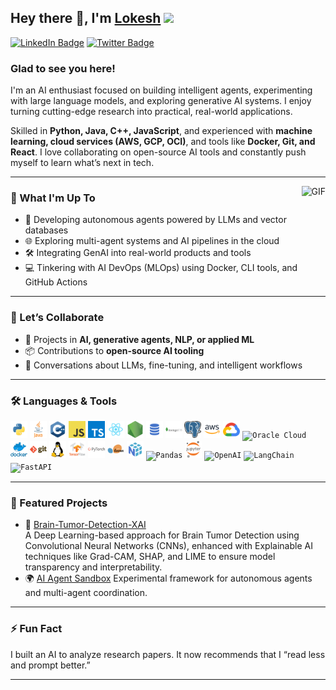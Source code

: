 ## Hey there 👋, I'm [Lokesh](https://github.com/lokesh8n8) <img src="https://emojis.slackmojis.com/emojis/images/1531849430/4246/blob-sunglasses.gif?1531849430" width="25"/>

[![LinkedIn Badge](https://img.shields.io/badge/-LinkedIn-0e76a8?style=flat-square&logo=Linkedin&logoColor=white)](https://linkedin.com/in/lokesh8n8)
[![Twitter Badge](https://img.shields.io/badge/-Twitter-00acee?style=flat-square&logo=Twitter&logoColor=white)](https://x.com/lokesh8n8)

### Glad to see you here!

I'm an AI enthusiast focused on building intelligent agents, experimenting with large language models, and exploring generative AI systems. I enjoy turning cutting-edge research into practical, real-world applications.

Skilled in **Python, Java, C++, JavaScript**, and experienced with **machine learning, cloud services (AWS, GCP, OCI)**, and tools like **Docker, Git, and React**. I love collaborating on open-source AI tools and constantly push myself to learn what’s next in tech.

---

<img align="right" alt="GIF" height="150px" src="https://media.giphy.com/media/Ah3zHH7hvsSB2/giphy.gif">

### 🚀 What I'm Up To


- 🧠 Developing autonomous agents powered by LLMs and vector databases  
- 🌐 Exploring multi-agent systems and AI pipelines in the cloud  
- 🛠 Integrating GenAI into real-world products and tools  
- 💻 Tinkering with AI DevOps (MLOps) using Docker, CLI tools, and GitHub Actions  

---

### 🧩 Let’s Collaborate

- 🤝 Projects in **AI, generative agents, NLP, or applied ML**
- 📦 Contributions to **open-source AI tooling**
- 💬 Conversations about LLMs, fine-tuning, and intelligent workflows

---


### 🛠 Languages & Tools

<code><img height="27" src="https://raw.githubusercontent.com/github/explore/main/topics/python/python.png" alt="Python"></code>
<code><img height="27" src="https://raw.githubusercontent.com/github/explore/main/topics/java/java.png" alt="Java"></code>
<code><img height="27" src="https://raw.githubusercontent.com/github/explore/main/topics/cpp/cpp.png" alt="C++"></code>
<code><img height="27" src="https://raw.githubusercontent.com/github/explore/main/topics/javascript/javascript.png" alt="JavaScript"></code>
<code><img height="27" src="https://raw.githubusercontent.com/github/explore/main/topics/typescript/typescript.png" alt="TypeScript"></code>
<code><img height="27" src="https://raw.githubusercontent.com/github/explore/main/topics/react/react.png" alt="React"></code>
<code><img height="27" src="https://raw.githubusercontent.com/github/explore/main/topics/nodejs/nodejs.png" alt="Node.js"></code>
<code><img height="27" src="https://raw.githubusercontent.com/github/explore/main/topics/sql/sql.png" alt="SQL"></code>
<code><img height="27" src="https://raw.githubusercontent.com/github/explore/main/topics/mongodb/mongodb.png" alt="MongoDB"></code>
<code><img height="27" src="https://raw.githubusercontent.com/github/explore/main/topics/postgresql/postgresql.png" alt="PostgreSQL"></code>
<code><img height="27" src="https://raw.githubusercontent.com/github/explore/main/topics/aws/aws.png" alt="AWS"></code>
<code><img height="27" src="https://raw.githubusercontent.com/github/explore/main/topics/google-cloud/google-cloud.png" alt="Google Cloud"></code>
<code><img height="27" src="https://upload.wikimedia.org/wikipedia/commons/thumb/5/50/Oracle_logo.svg/320px-Oracle_logo.svg.png" alt="Oracle Cloud"></code>
<code><img height="27" src="https://raw.githubusercontent.com/github/explore/main/topics/docker/docker.png" alt="Docker"></code>
<code><img height="27" src="https://raw.githubusercontent.com/github/explore/main/topics/git/git.png" alt="Git"></code>
<code><img height="27" src="https://raw.githubusercontent.com/github/explore/main/topics/linux/linux.png" alt="Linux"></code>
<code><img height="27" src="https://raw.githubusercontent.com/github/explore/main/topics/tensorflow/tensorflow.png" alt="TensorFlow"></code>
<code><img height="27" src="https://raw.githubusercontent.com/github/explore/main/topics/pytorch/pytorch.png" alt="PyTorch"></code>
<code><img height="27" src="https://raw.githubusercontent.com/github/explore/main/topics/scikit-learn/scikit-learn.png" alt="Scikit-learn"></code>
<code><img height="27" src="https://raw.githubusercontent.com/github/explore/main/topics/numpy/numpy.png" alt="NumPy"></code>
<code><img height="27" src="https://pandas.pydata.org/static/img/pandas_white.svg" alt="Pandas"></code>
<code><img height="27" src="https://raw.githubusercontent.com/github/explore/main/topics/jupyter-notebook/jupyter-notebook.png" alt="Jupyter"></code>
<code><img height="27" src="https://seeklogo.com/images/O/openai-logo-8B9BFEDC26-seeklogo.com.png" alt="OpenAI"></code>
<code><img height="27" src="https://avatars.githubusercontent.com/u/71241559?s=200&v=4" alt="LangChain"></code>
<code><img height="27" src="https://avatars.githubusercontent.com/u/10251060?s=200&v=4" alt="FastAPI"></code>


---

### 📂 Featured Projects

- 🧠 [Brain-Tumor-Detection-XAI](https://github.com/lokesh8n8/Brain-Tumor-Detection-XAI)  
  A Deep Learning-based approach for Brain Tumor Detection using Convolutional Neural Networks (CNNs), enhanced with Explainable AI techniques like Grad-CAM, SHAP, and LIME to ensure model transparency and interpretability.
- 🌍 [AI Agent Sandbox](https://github.com/lokesh8n8/AI-Agent-Playground)
   Experimental framework for autonomous agents and multi-agent coordination.

---

### ⚡ Fun Fact

I built an AI to analyze research papers. It now recommends that I “read less and prompt better.”


---

